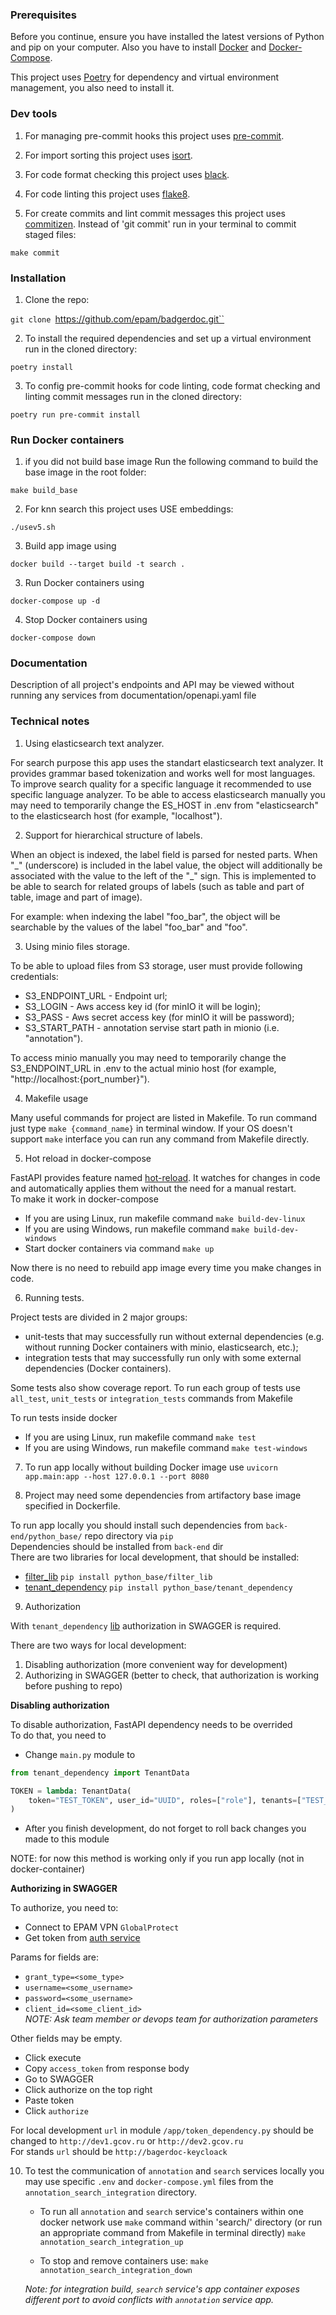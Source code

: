 ### Prerequisites

Before you continue, ensure you have installed the latest versions of Python and pip on your computer. Also you have to install [Docker](https://www.docker.com/) and [Docker-Compose](https://docs.docker.com/compose/).

This project uses [Poetry](https://python-poetry.org/) for dependency and virtual environment management, you also need to install it.

### Dev tools

1) For managing pre-commit hooks this project uses [pre-commit](https://pre-commit.com/).

2) For import sorting this project uses [isort](https://pycqa.github.io/isort/).

3) For code format checking this project uses [black](https://github.com/psf/black).

4) For code linting this project uses [flake8](https://flake8.pycqa.org/en/latest/).

5) For create commits and lint commit messages this project uses [commitizen](https://commitizen-tools.github.io/commitizen/). Instead of 'git commit' run in your terminal to commit staged files:

`make commit`

### Installation

1) Clone the repo:

`git clone `https://github.com/epam/badgerdoc.git``

2) To install the required dependencies and set up a virtual environment run in the cloned directory:

`poetry install`

3) To config pre-commit hooks for code linting, code format checking and linting commit messages run in the cloned directory:

`poetry run pre-commit install`

### Run Docker containers

1) if you did not build base image Run the following command to build the base image in the root folder:
```
make build_base
```

2) For knn search this project uses USE embeddings: 
```
./usev5.sh
```
3) Build app image using

`docker build --target build -t search .`

3) Run Docker containers using

`docker-compose up -d`

4) Stop Docker containers using

`docker-compose down`

### Documentation

Description of all project's endpoints and API may be viewed without running any services from documentation/openapi.yaml file

### Technical notes

1) Using elasticsearch text analyzer.

For search purpose this app uses the standart elasticsearch text analyzer. It provides grammar based tokenization and works well for most languages. To improve search quality for a specific language it recommended to use specific language analyzer.
To be able to access elasticsearch manually you may need to temporarily change the ES_HOST in .env from "elasticsearch" to the elasticsearch host (for example, "localhost").

2) Support for hierarchical structure of labels.

When an object is indexed, the label field is parsed for nested parts.
When "\_" (underscore) is included in the label value, the object will additionally be associated with the value to the left of the "\_" sign. This is implemented to be able to search for related groups of labels (such as table and part of table, image and part of image).

For example: when indexing the label "foo_bar", the object will be searchable by the values of the label "foo_bar" and "foo".


3) Using minio files storage.

To be able to upload files from S3 storage, user must provide following credentials:
* S3_ENDPOINT_URL - Endpoint url;
* S3_LOGIN - Aws access key id (for minIO it will be login);
* S3_PASS - Aws secret access key (for minIO it will be password);
* S3_START_PATH - annotation servise start path in mionio (i.e. "annotation").

To access minio manually you may need to temporarily change the S3_ENDPOINT_URL in .env to the actual minio host (for example, "http://localhost:{port_number}").


4) Makefile usage

Many useful commands for project are listed in Makefile. To run command just type ``make {command_name}`` in terminal window. 
If your OS doesn't support `make` interface you can run any command from Makefile directly.

5) Hot reload in docker-compose

FastAPI provides feature named [hot-reload](https://fastapi.tiangolo.com/tutorial/first-steps/?h=reload#first-steps). It watches for changes in code
and automatically applies them without the need for a manual restart.  
To make it work in docker-compose
* If you are using Linux, run makefile command `make build-dev-linux`
* If you are using Windows, run makefile command `make build-dev-windows`
* Start docker containers via command `make up`  

Now there is no need to rebuild app image every time you make changes in code.

6) Running tests.

Project tests are divided in 2 major groups: 
* unit-tests that may successfully run without external dependencies (e.g. without running Docker containers with minio, elasticsearch, etc.);
* integration tests that may successfully run only with some external dependencies (Docker containers).

Some tests also show coverage report. To run each group of tests use `all_test`, `unit_tests` or `integration_tests` commands from Makefile

To run tests inside docker
* If you are using Linux, run makefile command `make test`
* If you are using Windows, run makefile command `make test-windows`


7) To run app locally without building Docker image use `uvicorn app.main:app --host 127.0.0.1 --port 8080`


8) Project may need some dependencies from artifactory base image specified in Dockerfile.  

To run app locally you should install such dependencies from `back-end/python_base/` repo directory via `pip`  
Dependencies should be installed from `back-end` dir  
There are two libraries for local development, that should be installed:
* [filter_lib](https://git.epam.com/epm-uii/badgerdoc/back-end/-/tree/master/python_base/filter_lib) `pip install python_base/filter_lib`
* [tenant_dependency](https://git.epam.com/epm-uii/badgerdoc/back-end/-/tree/master/python_base/tenant_dependency) `pip install python_base/tenant_dependency`

9) Authorization   

With `tenant_dependency` [lib](https://git.epam.com/epm-uii/badgerdoc/back-end/-/tree/master/python_base/tenant_dependency) authorization in SWAGGER is required.  

There are two ways for local development:  
1. Disabling authorization (more convenient way for development)  
2. Authorizing in SWAGGER (better to check, that authorization is working before pushing to repo)  

**Disabling authorization**  

To disable authorization, FastAPI dependency needs to be overrided  
To do that, you need to 
- Change `main.py` module to
```python
from tenant_dependency import TenantData

TOKEN = lambda: TenantData(
    token="TEST_TOKEN", user_id="UUID", roles=["role"], tenants=["TEST_TENANT"]
)
```
- After you finish development, do not forget to roll back changes you made to this module  

NOTE: for now this method is working only if you run app locally (not in docker-container)

**Authorizing in SWAGGER**  

To authorize, you need to:
* Connect to EPAM VPN `GlobalProtect`
* Get token from [auth service](http://dev1.gcov.ru/api/v1/users/docs#/auth/login_token_post)  

Params for fields are:
* `grant_type=<some_type>`
* `username=<some_username>`
* `password=<some_username>`
* `client_id=<some_client_id>`  
*NOTE: Ask team member or devops team for authorization parameters*

Other fields may be empty. 
* Click execute
* Copy `access_token` from response body
* Go to SWAGGER
* Click authorize on the top right
* Paste token
* Click `authorize`

For local development `url` in module `/app/token_dependency.py` should be changed
to `http://dev1.gcov.ru` or `http://dev2.gcov.ru`  
For stands `url` should be `http://bagerdoc-keycloack`

10) To test the communication of `annotation` and `search` services locally you may use specific `.env` and `docker-compose.yml` files from the `annotation_search_integration` directory.
    - To run all `annotation` and `search` service's containers within one docker network use `make` command within 'search/' directory (or run an appropriate command from Makefile in terminal directly)
`make annotation_search_integration_up`

    - To stop and remove containers use:
`make annotation_search_integration_down`

    *Note: for integration build, `search` service's app container exposes different port to avoid conflicts with `annotation` service app.*
